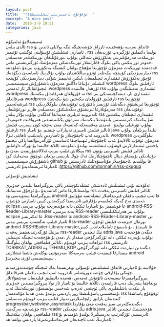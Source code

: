 ```yaml
---
layout: post
title:  "rssئوقۇغۇچ ئامبىرىنى ئىشلىتىش  "
excerpt: "A nice post"
date:   2015-3-9 20:21
categories: java
---
```


ئەسسەلامۇ ئەلەيكۇم  
ئالدى بىلەن rss قانداق نەرسە بۇھەققىدە ئازراق چۈشەنچىگە ئىگە بولايلى ئاندىن بۇ ئامبارنى ئىشلىتىش ئۇسۇلىنى ئۈگىتىپ ئۆتىمىز .
rss بولسا دائىملىق ئۆزگىرەپ تۇرىدىغان توربىكەت مەزمۇنلىرىنى يەتكۈزۈش شەكلى بولۇپ ،نورغۇنلىغان توربىكەتلەر مەسىلەن ،خەۋەر تور بىكىتى ياكى بىلوگ قاتارلىقلار توربىكەتتىكى مەزمۇننىڭ ئۆزگىرىشىنى ماس قەدەمدە توربىكەت مەزمۇن ئۇچۇرىغا مۇھتاج بولغان كىشىگە يەتكۈزۈپ بىرىدۇ ،ئەلۋەتتە دىيارىمىزدىكى كۆپىنچە بىكەتلەر ئۇنۋىرساللاشقان بولۇپ بۇلارنىڭ ئاساسەن دىگۈدەك rss ئۇچۇر يەتكۈزۈش ئىقتىدارى ئىچىلمىغان ،لىكىن تەلىيمىز شۇكى دىيارىمىزدىكى كۆپىنچە كىشىلەر دۇنياغا داڭلىق مەزمۇن باشقۇرۇش سېستىمىسى wordpress ئارقىلىق بىلوگ ئىچىۋاتقانلار ئاز ئەمەس ،wordpress  ئۆزھەل ھالىتىدە rss ئىقتىدارى تەمىنلىگەن بولۇپ ،wordpress  تە قۇرۇلغان ھەرقانداق بىكەتنىڭ rss ئىقتىدارى بار، دىمەكچىمەنكى بىز ھەرقانداق wordpress ئارقىلىق قۇرۇلغان بىكەتتىن  شۇ بىكەتنىڭ rss ئۇچۇرىغا ئىرشەلەيمىز،rss ئۇچۇرىغا ئىرىشتۇق دىگەنلىك ئۆزىمىز ياقتۇرۇپ ئوقۇيدىغان بىلوگلاردىكى مەزمۇنلارغا ئىرىشتۇق دىگەنلىكتۇر  ،مەسىلەن ھازىر نورغۇنلىغان rss ئوقۇيدىغان ئاندىرويىد ئەپلىرى مەيدانغا كەلگەن بولۇپ  بۇلار بىلەن rss ئىقتىدارى ئىچىلغان بىكەتتىن شۇ بىكەتكە كىرمەستىن يانفۇندىلا بىكەتنىڭ مەزمۇن يڭىلىنىشىدىن ھەرۋاقىت خەۋەردار بولۇپ تۇرغىلى بولىدۇ .
ئەمدى مەقسەتكە كەلسەك مەن نەچچە كۈن سەرىپ قىلىش ئارقىلق rss ئانالىز قىلىش ئامبىرى تەييارلاپ چىقتىم ،بۇ ئامبار java تىلىدا يىزىلغان بولۇپ ،ئاندرويىد ئەپ ئاچقۇچىلار بۇ ئامباردىن پايدىلنىپ ناھايتى تىزلا wordpress بىلوگلىردىن مەزمۇن ئوقۇپ ئالالايدۇ ،ئەپ ئاچقۇچىلار ئىھتىياجىغا ئاساسەن ئۆزگەرتىۋالسا ياكى تېخىمۇ ياخشى ئىقتىدارلارنى قوشۇپ ئىشلەتسە بولىدۇ ،ئەلۋەتتە ئاللاھ خالىسا بۇ تۈرگە داۋاملىق يىىڭلاش ئىلىپ بىرىپ ئەلالاشتۇرىمەن ،مەن بۇ rss ئانالىز قىلىش ئامبىرىنى پۈتۈن دۇنيادىكى يۇمشاق دېتال ئاچقۇچىلارنىڭ ئەڭ چوڭ بازىسى بولغان ،ئوچۇق مەنبەلىك كود باشقۇرۇش سېستىمىسى github قا يوللىدىم ،ئاچقۇچىلار مۇناسىۋەتلىك ئادرسىتىن بۇ ئامبارغا ئىرىشەلەيدۇ 
ئادرىسى :https://github.com/tormahiri/rss-okuguq

ئىشلىتىش ئۇسۇلى 

ئەلۋەتتە بۇنى ئىشىتلىش ئادەتتىكى ئىشلەتكۈچىلەر ياكى پىروگىرامما تىلىدىن خەۋىرى بولمىغانلارغا ماس كەلمەيدۇ ،بۇ ئوچۇق مەنبەلىك rss ئانالىز قىلىش ئامبىرىنى پەقەت پىروگىرامما سەۋيەسى ۋە android قا ئەپ ئىچىپ باققان قىرىنداشلار ئىشلەتسە مۇۋاپىق ،ئەمدى نەخ گەپكە كەلسەم 
يۇقارقى ئادرىسقا كىرگەندىن كىيىن ئامبارنى چۈشۈپ eclipse غا قوشىمىز ،بۇ ئامباردا ئىككى دانە مۇندەرىجە بولۇپ بىرسى android-RSS-Reader-Library-master ،يەنە بىرسى RSS-reader بولۇپ  بىز ھەرئىككىلىسنى eclipse غا ئەكىرىمىز ،Rss-reader غا android-RSS-REader-Library-master نى ئامبار قىلىپ تەڭشەپ بىرىمىز ،يەنى Rss-reader نورمال خىزمەت قىلىش ئۈچۈن android-RSS-REader-Library-masterغا تايىنىدۇ ، بۇ باسقۇچ تاماملانغاندىن كىيىن بىزنىڭ ئۆزگەرتىدىغىنمىز پەقەت rss-reader نىڭ ئىچدىن adris.java دىگەن ھۆججەت بولۇپ بۇيەردە ئىككى دانە ئۆزگەرگۈچى مىقدار بار ،مەن بۇ ھۆججەت ئىچىگە تەپسلىى ئىزاھات يىزىپ قويدۇم ،ئانالىز قىلماقچى بولغان بىلوگنىڭ rss ئادرىسنى TORBIKAT_ADIRSI ۋە TEHIMU_KOP دىگەندىن ئىبارەت ئىككى دانە ئۆزگەرگۈچى مىقدارغا قىممەت قىلىپ بەرسەكلا ،مەزمۇننى يۈكلەش باشقا ئىشلارنى android سېستىمىسى ئۆزى بىجىرىدۇ  .

خۇلاسە 
بۇ ئامبارنى قانداق ئىشىلىتىش ئۇسۇلى توغرىسىدا بەك ئىنچىگە چۈشەندۈرمىدىم ،چۈنكى يۇقارقى چۈشەندۈرۈشلەر ئاندرويىد ئەپ ئىچىپ باققان ھەرقانداق پىروگىراممىرغا نىسبەتەن ناتۇنۇش ئەمەس ،ھەمدە دائىملىق قىلىدىغان مەشغۇلاتلار بولغاچقا يىتەرلىك دەپ قارايمەن ،ئاللاھ خالىسا بۇ ئامبار ئاز تولا پىروگىراممىدىن خەۋىرى بار بىكەت باشلىقلىرى ياكى ئۈچنجى تەرەپ شەخىس  بولمىسۇن توربىكەتنىڭ ئەپ نۇسخسىنى ياسۋىلىشقا زور ياردىمى بولىدۇ ،مەن ھەتتا مۇكەممەل rss ئوقۇغۇچ ياساشقا كىتىدىغان بارلىق زاپچاسلارنى تەييار قىلىپ يىزىپ قويدۇم مەسىلەن progressbar,webview ,asynctask دىگەندەكلەرنى سىز پەقەت مەن يۇقاردا چۈشەنچە بەرگەندە rss-reader نىڭ ئىچدىكى adris.java ھۆججىتىنىڭ ئىچىدىن ئانالىز قىلماقچى بولغان بىكەتنىڭ rss ئادرىسىنى ئۆزگەرتىپ بەرسىڭىزلا بولىدۇ ،ئۈمىدىم بۇ ئامبارنىڭ ئەپ ئاچىدىغان قىرىنداشلىرىمىزغا ياردىمى بولسا ھە !
